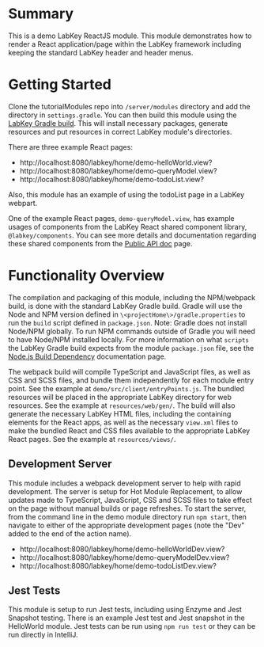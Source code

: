 # Summary
This is a demo LabKey ReactJS module. This module demonstrates how to render a React application/page within the LabKey framework 
including keeping the standard LabKey header and header menus.

<a name="gettingStarted"></a>
# Getting Started
Clone the tutorialModules repo into `/server/modules` directory and add the directory in `settings.gradle`.  You can then build this module 
using the [LabKey Gradle build]. This will install necessary packages, generate resources and put resources in correct LabKey module's directories.

There are three example React pages:
- http://localhost:8080/labkey/home/demo-helloWorld.view?
- http://localhost:8080/labkey/home/demo-queryModel.view?
- http://localhost:8080/labkey/home/demo-todoList.view?

Also, this module has an example of using the todoList page in a LabKey webpart.

One of the example React pages, `demo-queryModel.view`, has example usages of components from 
the LabKey React shared component library, `@labkey/components`. You can see more details and 
documentation regarding these shared components from the [Public API doc] page.

<a name="functionality"></a>
# Functionality Overview
The compilation and packaging of this module, including the NPM/webpack build, is done with the standard LabKey Gradle build. 
Gradle will use the Node and NPM version defined in `\<projectHome\>/gradle.properties` to run the `build` script defined in `package.json`.
Note: Gradle does not install Node/NPM globally. To run NPM commands outside of Gradle you will need to have Node/NPM installed 
locally. For more information on what `scripts` the LabKey Gradle build expects from the module `package.json` file, 
see the [Node.js Build Dependency] documentation page.

The webpack build will compile TypeScript and JavaScript files, as well as CSS and SCSS files, and bundle them independently 
for each module entry point. See the example at `demo/src/client/entryPoints.js`.  The bundled resources will be placed in the 
appropriate LabKey directory for web resources. See the example at `resources/web/gen/`.  The build will also 
generate the necessary LabKey HTML files, including the containing elements for the React apps, as well as the necessary 
`view.xml` files to make the bundled React and CSS files available to the appropriate LabKey React pages. 
See the example at `resources/views/`.

<a name="devServer"></a>
## Development Server
This module includes a webpack development server to help with rapid development.  The server is setup for Hot Module Replacement, 
to allow updates made to TypeScript, JavaScript, CSS and SCSS files to take effect on the page without manual builds or page refreshes. To 
start the server, from the command line in the demo module directory run `npm start`, then navigate to either of the appropriate development 
pages (note the "Dev" added to the end of the action name).
- http://localhost:8080/labkey/home/demo-helloWorldDev.view?
- http://localhost:8080/labkey/home/demo-queryModelDev.view?
- http://localhost:8080/labkey/home/demo-todoListDev.view?

<a name="jest"></a>
## Jest Tests
This module is setup to run Jest tests, including using Enzyme and Jest Snapshot testing. There is an example Jest test and 
Jest snapshot in the HelloWorld module.  Jest tests can be run using `npm run test` or they can be run directly in IntelliJ.

    
[LabKey Gradle build]: https://www.labkey.org/Documentation/wiki-page.view?name=gradleBuild   
[Node.js Build Dependency]: https://www.labkey.org/Documentation/wiki-page.view?name=nodejs 
[Public API doc]: https://github.com/LabKey/labkey-ui-components/blob/master/packages/components/docs/public.md 